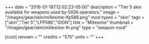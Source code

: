 +++
date = "2016-01-18T12:02:23-05:00"
description = "Tier 5 skin available for weapons used by GIGN operators."
image = "/images/gear/skin/millesime-lfp586.png"
mod-types = "skin"
tags = ["skin","Tier 5","LFP586","GIGN"]
title = "Millesime"
thumbnail = "/images/gear/skin/millesime-th.png"
type = "weapon-mod"

[cost]
  renown = ""
  credits = "575"
  units = ""
+++
